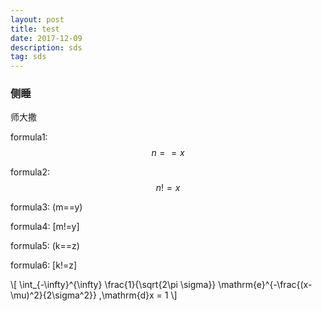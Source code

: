 ```yaml
---
layout: post
title: test
date: 2017-12-09
description: sds
tag: sds
---
```


### 侧睡

师大撒


formula1: $$n==x$$

formula2: $$n!=x$$

formula3: (m==y)

formula4: [m!=y]

formula5: \(k==z\)

formula6: \[k!=z\]

\\[ 
    \int_{-\infty}^{\infty} \frac{1}{\sqrt{2\pi \sigma}} 
    \mathrm{e}^{-\frac{(x-\mu)^2}{2\sigma^2}} \,\mathrm{d}x = 1 
\\]